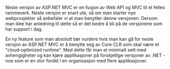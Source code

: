 Neste versjon av ASP.NET MVC er en fusjon av Web API og MVC til et felles rammeverk. Neste versjon er snart ute, så om man starter nye webprosjekter så anbefaler vi at man benytter denne versjonen. Dersom man ikke har anledning til dette så er det bedre å bli på de versjonene som har support i dag.

En ny feature som man absolutt bør vurdere hvis man kan gå for neste versjon av ASP.NET MVC er å benytte seg av Core CLR som skal være et "cloud-optimized runtime". Med dette får man et minimalt sett med avhengigheter og kan kjøre applikasjoner på forskjellige versjoner av .NET - noe som er en stor fordel i en organisasjon med flere applikasjoner.